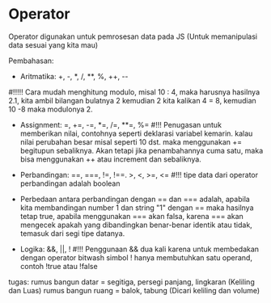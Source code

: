 # Operator

Operator digunakan untuk pemrosesan data pada JS (Untuk memanipulasi data sesuai yang kita mau)

Pembahasan:

* Aritmatika: +, -, *, /, **, %, ++, --

#!!!!!
Cara mudah menghitung modulo, misal 10 : 4, maka harusnya hasilnya 2.1, kita ambil bilangan bulatnya 2 kemudian 2 kita kalikan 4 = 8, kemudian 10 -8 maka modulonya 2.

* Assignment: =, +=, -=, *=, /=, **=, %=
#!!! Penugasan untuk memberikan nilai, contohnya seperti deklarasi variabel kemarin.
kalau nilai perubahan besar misal seperti 10 dst. maka menggunakan += begitupun sebaliknya. Akan tetapi jika penambahannya cuma satu, maka bisa menggunakan ++ atau increment dan sebaliknya.

* Perbandingan: ==, ===, !=, !==. >, <, >=, <=
#!!! tipe data dari operator perbandingan adalah boolean
- Perbedaan antara perbandingan dengan == dan === adalah, apabila kita membandingan number 1 dan string "1" dengan == maka hasilnya tetap true, apabila menggunakan === akan falsa, karena === akan mengecek apakah yang dibandingkan benar-benar identik atau tidak, temasuk dari segi tipe datanya.

* Logika: &&, ||, !
#!!! Penggunaan && dua kali karena untuk membedakan dengan operator bitwash
simbol ! hanya membutuhkan satu operand, contoh !true atau !false

tugas:
rumus bangun datar = segitiga, persegi panjang, lingkaran (Keliling dan Luas)
rumus bangun ruang = balok, tabung (Dicari keliling dan volume)

